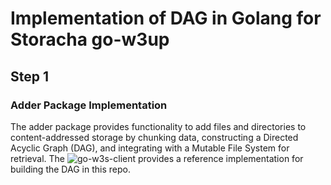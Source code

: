 # Implementation of DAG in Golang for Storacha go-w3up
##  Step 1 
### Adder Package Implementation 
The adder package provides functionality to add files and directories to content-addressed storage by chunking data, constructing a Directed Acyclic Graph (DAG), and integrating with a Mutable File System for retrieval. 
The ![go-w3s-client](https://github.com/web3-storage/go-w3s-client/blob/main/adder/adder.go) provides a reference implementation for building the DAG in this repo.